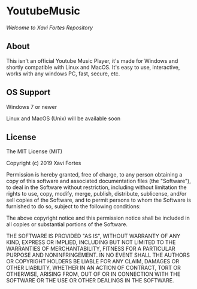 # YoutubeMusic

_Welcome to Xavi Fortes Repository_


## About


This isn't an official Youtube Music Player, it's made for Windows and shortly compatible with Linux and MacOS. It's easy to use, interactive, works with any windows PC, fast, secure, etc.

## OS Support
Windows 7 or newer

Linux and MacOS (Unix) will be available soon

## License

The MIT License (MIT)

Copyright (c) 2019 Xavi Fortes

Permission is hereby granted, free of charge, to any person obtaining a copy of this software and associated documentation files (the "Software"), to deal in the Software without restriction, including without limitation the rights to use, copy, modify, merge, publish, distribute, sublicense, and/or sell copies of the Software, and to permit persons to whom the Software is furnished to do so, subject to the following conditions:

The above copyright notice and this permission notice shall be included in all copies or substantial portions of the Software.

THE SOFTWARE IS PROVIDED "AS IS", WITHOUT WARRANTY OF ANY KIND, EXPRESS OR IMPLIED, INCLUDING BUT NOT LIMITED TO THE WARRANTIES OF MERCHANTABILITY, FITNESS FOR A PARTICULAR PURPOSE AND NONINFRINGEMENT. IN NO EVENT SHALL THE AUTHORS OR COPYRIGHT HOLDERS BE LIABLE FOR ANY CLAIM, DAMAGES OR OTHER LIABILITY, WHETHER IN AN ACTION OF CONTRACT, TORT OR OTHERWISE, ARISING FROM, OUT OF OR IN CONNECTION WITH THE SOFTWARE OR THE USE OR OTHER DEALINGS IN THE SOFTWARE.

